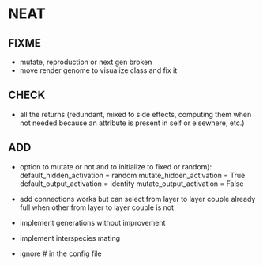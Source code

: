 # NEAT

## FIXME

- mutate, reproduction or next gen broken
- move render genome to visualize class and fix it

## CHECK

- all the returns (redundant, mixed to side effects, computing them when not needed because an attribute is present in self or elsewhere, etc.)

## ADD

- option to mutate or not and to initialize to fixed or random):
    default_hidden_activation  = random
    mutate_hidden_activation   = True
    default_output_activation  = identity
    mutate_output_activation   = False

- add connections works but can select from layer to layer couple already full when other from layer to layer couple is not
- implement generations without improvement
- implement interspecies mating
- ignore # in the config file
